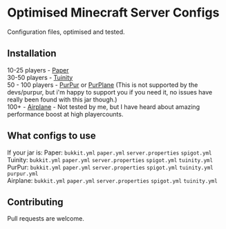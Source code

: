 # Optimised Minecraft Server Configs

Configuration files, optimised and tested. 

## Installation

10-25 players - [Paper](https://papermc.io/) <br />
30-50 players - [Tuinity](https://ci.codemc.io/job/Spottedleaf/job/Tuinity/) <br />
50 - 100 players - [PurPur](https://purpur.pl3x.net/downloads/) or [PurPlane](https://github.com/notOM3GA/Purplane) (This is not supported by the devs/purpur, but i'm happy to support you if you need it, no issues have really been found with this jar though.) <br />
100+ - [Airplane](https://airplane.gg/) - Not tested by me, but I have heard about amazing performance boost at high playercounts. 

## What configs to use
If your jar is:
Paper: `bukkit.yml` `paper.yml` `server.properties` `spigot.yml` <br />
Tuinity: `bukkit.yml` `paper.yml` `server.properties` `spigot.yml` `tuinity.yml` <br />
PurPur: `bukkit.yml` `paper.yml` `server.properties` `spigot.yml` `tuinity.yml` `purpur.yml` <br />
Airplane: `bukkit.yml` `paper.yml` `server.properties` `spigot.yml` `tuinity.yml`


## Contributing
Pull requests are welcome. 
